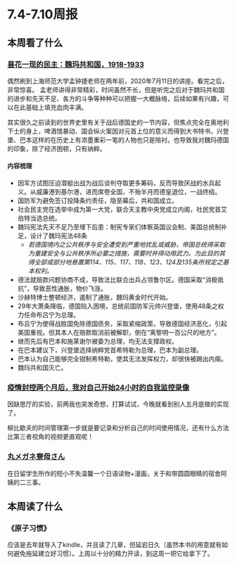 # 7.4-7.10周报


## 本周看了什么
### [昙花一现的民主：魏玛共和国，1918-1933](https://www.bilibili.com/video/BV1Pg4y1i7Nt?spm_id_from=333.337.search-card.all.click)

偶然刷到上海师范大学孟钟捷老师在两年前，2020年7月11日的讲座。看完之后，非常惊喜。
孟老师讲得非常精彩，时间虽然不长，但是听完之后对于魏玛共和国的进步和先天不足、各方的斗争等种种可以把握一大概脉络，后续如果有兴趣，可以在此基础上填充血肉丰满。

其实很久之前读到的世界史里有关于战后德国史的一节内容，但焦点完全在奥地利下士的身上，啤酒馆暴动、国会纵火案因对元首上位的意义而得到大书特书，兴登堡、巴本这样的在历史上有浓墨重彩一笔的人物也只是陪衬。也导致我对魏玛德国的印象，除了经济困顿，只有纳粹。

#### 内容梳理

- 因军方试图压迫潜艇出战为战后谈判夺取更多筹码，反而导致厌战的水兵起义。从威廉港到基尔港，进而席卷全国，不殆半月而德皇退位，一战终结。
- 国防军为避免签订投降条约责任，隐至幕后，共和国成立。
- 社会民主党在选举中成为第一大党，联合天主教中央党成立内阁，社民党首艾伯特当选总统。
- 魏玛宪法先天不足乃至埋下后患：制宪专家们体察英国议会制、美国总统制补足，设计了魏玛宪法48条
    - *若德国境内之公共秩序与安全遭受到严重地扰乱或威胁，帝国总统得采取为重建安全与公共秩序所必要之措施，需要时并得动用武力。为此目的其得全部或部分地悬置第114、115、117、118、123、124及135条所规定之基本权利。* 
- 德法就赔款问题协商不成，导致法比联合出兵占领鲁尔区。德国采取“消极抵抗”，导致恶性通胀，物价飞涨。
- 沙赫特博士整顿经济，遏制了通胀，魏玛黄金时代开始。
- 29年大萧条降临，德国陷入困境，总统前国防军元帅兴登堡，使用48条之权力任命布吕宁为总理。
- 布吕宁为使得战胜国免除德国债务，采取紧缩政策，导致德国经济恶化，引起美国重视。但其本人在赔款取消前被解职，倒在“离黎明一百公尺的地方”。
- 继而先后有巴本和施莱谢尔被委为总理，均无法支撑政权。
- 在巴本建议下，兴登堡选择纳粹党首希特勒为总理，巴本为副总理。
- 巴本认为自己能够完全钳制希特勒，使其无法发挥权力，却很快被踢出内阁。
- 魏玛共和国灭亡。

### [疫情封控两个月后，我对自己开始24小时的自我监控录像](https://sspai.com/post/73362)

因缺思厅的实验，前两我也突发奇想，打算试试，今晚就看到别人五月底做的实现了。

柳比歇夫的时间管理第一步就是要记录和分析自己的时间使用情况，还有什么方法比第三者视角的视频更直观呢！

### [丸メガネ寮母さん](https://tadoku.org/japanese/book/5456/)
在日留学生所作的短小不失温馨一个日语读物+漫画，关于和带圆圆眼睛的宿舍阿姨的二三事。

## 本周读了什么

### 《原子习惯》

应该是去年就导入了kindle，并且读了几章，但延宕日久（虽然本书的用意就有如何避免拖延建立好习惯）。上周以十分的精力开读，到这周一把它给拿下了。